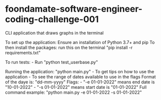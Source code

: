 # foondamate-software-engineer-coding-challenge-001
CLI application that draws graphs in the terminal

To set up the application:
Ensure an installation of Python 3.7+ and pip
To then install the packages: run this on the terminal "pip install -r requirements.txt"

To run tests:
    - Run "python test_userbase.py"

Running the application:
"python main.py"
    - To get tips on how to use the application
    - To see the range of dates available to use in the flags
Format of the daye is: "dd-mm-yyyy"
Flags:
    - "-e 01-01-2022" means end date is "10-01-2022"
    - "-s 01-01-2022" means start date is "01-01-2022"
Full command example: "python main.py -e 01-01-2022 -s 01-01-2022"
